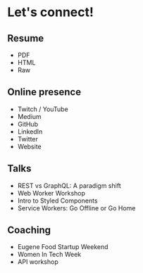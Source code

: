 # Let's connect!

## Resume

- PDF
- HTML
- Raw

## Online presence


- Twitch / YouTube
- Medium
- GitHub
- LinkedIn
- Twitter
- Website

## Talks
- REST vs GraphQL: A paradigm shift
- Web Worker Workshop
- Intro to Styled Components
- Service Workers: Go Offline or Go Home

## Coaching
- Eugene Food Startup Weekend
- Women In Tech Week
- API workshop
